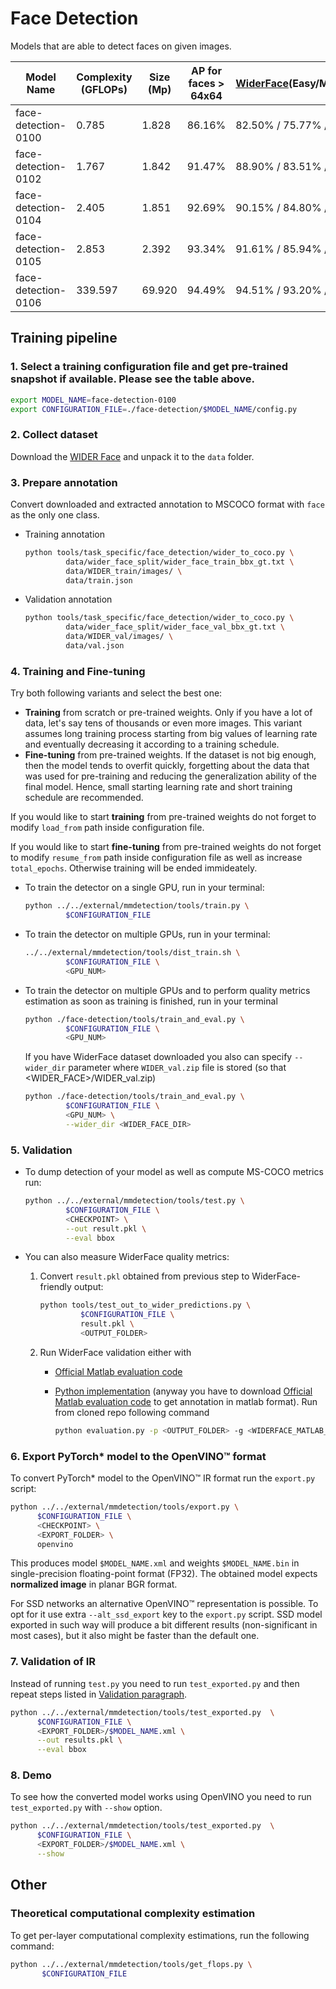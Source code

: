 # Face Detection

Models that are able to detect faces on given images.

| Model Name                  | Complexity (GFLOPs) | Size (Mp) | AP for faces > 64x64 | [WiderFace](http://shuoyang1213.me/WIDERFACE/WiderFace_Results.html)(Easy/Medium/Hard)  | Links                                                                                                                                    | GPU_NUM |
| --------------------------- | ------------------- | --------- | -------------------- |---------------------------- | ---------------------------------------------------------------------------------------------------------------------------------------------------------------------------------------------------- | ------- |
| face-detection-0100         | 0.785               | 1.828     | 86.16%               | 82.50% / 75.77% / 40.83%    | [snapshot](https://download.01.org/opencv/openvino_training_extensions/models/object_detection/face-detection-0100.pth), [configuration file](./face-detection/face-detection-0100/config.py)                      | 2       |
| face-detection-0102         | 1.767               | 1.842     | 91.47%               | 88.90% / 83.51% / 49.58%    | [snapshot](https://download.01.org/opencv/openvino_training_extensions/models/object_detection/face-detection-0102.pth), [configuration file](./face-detection/face-detection-0102/config.py)                      | 2       |
| face-detection-0104         | 2.405               | 1.851     | 92.69%               | 90.15% / 84.80% / 51.61%    | [snapshot](https://download.01.org/opencv/openvino_training_extensions/models/object_detection/face-detection-0104.pth), [configuration file](./face-detection/face-detection-0104/config4.py)                      | 4       |
| face-detection-0105         | 2.853               | 2.392     | 93.34%               | 91.61% / 85.94% / 52.93%    | [snapshot](https://download.01.org/opencv/openvino_training_extensions/models/object_detection/face-detection-0105.pth), [configuration file](./face-detection/face-detection-0105/config.py)                      | 4       |
| face-detection-0106         | 339.597             | 69.920    | 94.49%               | 94.51% / 93.20% / 83.09%    | [snapshot](https://download.01.org/opencv/openvino_training_extensions/models/object_detection/face-detection-0106.pth), [configuration file](./face-detection/face-detection-0106/config.py)                      | 8       |

## Training pipeline

### 1. Select a training configuration file and get pre-trained snapshot if available. Please see the table above.

```bash
export MODEL_NAME=face-detection-0100
export CONFIGURATION_FILE=./face-detection/$MODEL_NAME/config.py
```

### 2. Collect dataset

Download the [WIDER Face](http://shuoyang1213.me/WIDERFACE/) and unpack it to the `data` folder.

### 3. Prepare annotation

Convert downloaded and extracted annotation to MSCOCO format with `face` as the only one class.

* Training annotation

   ```bash
   python tools/task_specific/face_detection/wider_to_coco.py \
            data/wider_face_split/wider_face_train_bbx_gt.txt \
            data/WIDER_train/images/ \
            data/train.json
   ```

* Validation annotation

   ```bash
   python tools/task_specific/face_detection/wider_to_coco.py \
            data/wider_face_split/wider_face_val_bbx_gt.txt \
            data/WIDER_val/images/ \
            data/val.json
   ```

### 4. Training and Fine-tuning

Try both following variants and select the best one:

   * **Training** from scratch or pre-trained weights. Only if you have a lot of data, let's say tens of thousands or even more images. This variant assumes long training process starting from big values of learning rate and eventually decreasing it according to a training schedule.
   * **Fine-tuning** from pre-trained weights. If the dataset is not big enough, then the model tends to overfit quickly, forgetting about the data that was used for pre-training and reducing the generalization ability of the final model. Hence, small starting learning rate and short training schedule are recommended.

If you would like to start **training** from pre-trained weights do not forget to modify `load_from` path inside configuration file.

If you would like to start **fine-tuning** from pre-trained weights do not forget to modify `resume_from` path inside configuration file as well as increase `total_epochs`. Otherwise training will be ended immideately.

* To train the detector on a single GPU, run in your terminal:

   ```bash
   python ../../external/mmdetection/tools/train.py \
            $CONFIGURATION_FILE
   ```

* To train the detector on multiple GPUs, run in your terminal:

   ```bash
   ../../external/mmdetection/tools/dist_train.sh \
            $CONFIGURATION_FILE \
            <GPU_NUM>
   ```
* To train the detector on multiple GPUs and to perform quality metrics estimation as soon as training is finished, run in your terminal

   ```bash
   python ./face-detection/tools/train_and_eval.py \
            $CONFIGURATION_FILE \
            <GPU_NUM>
   ```

   If you have WiderFace dataset downloaded you also can specify `--wider_dir` parameter where `WIDER_val.zip` file is stored (so that <WIDER_FACE>/WIDER_val.zip)

   ```bash
   python ./face-detection/tools/train_and_eval.py \
            $CONFIGURATION_FILE \
            <GPU_NUM> \
            --wider_dir <WIDER_FACE_DIR>
   ```

### 5. Validation

* To dump detection of your model as well as compute MS-COCO metrics run:

   ```bash
   python ../../external/mmdetection/tools/test.py \
            $CONFIGURATION_FILE \
            <CHECKPOINT> \
            --out result.pkl \
            --eval bbox
   ```

* You can also measure WiderFace quality metrics:

  1. Convert `result.pkl` obtained from previous step to WiderFace-friendly output:

     ```bash
     python tools/test_out_to_wider_predictions.py \
              $CONFIGURATION_FILE \
              result.pkl \
              <OUTPUT_FOLDER>
     ```

  2. Run WiderFace validation either with

     * [Official Matlab evaluation code](http://shuoyang1213.me/WIDERFACE/support/eval_script/eval_tools.zip)
     * [Python implementation](https://github.com/wondervictor/WiderFace-Evaluation) (anyway you have to download [Official Matlab evaluation code](http://shuoyang1213.me/WIDERFACE/support/eval_script/eval_tools.zip) to get annotation in matlab format). Run from cloned repo following command

        ```bash
        python evaluation.py -p <OUTPUT_FOLDER> -g <WIDERFACE_MATLAB_ANNOTATION>
        ```

### 6. Export PyTorch\* model to the OpenVINO™ format

To convert PyTorch\* model to the OpenVINO™ IR format run the `export.py` script:

```bash
python ../../external/mmdetection/tools/export.py \
      $CONFIGURATION_FILE \
      <CHECKPOINT> \
      <EXPORT_FOLDER> \
      openvino
```

This produces model `$MODEL_NAME.xml` and weights `$MODEL_NAME.bin` in single-precision floating-point format
(FP32). The obtained model expects **normalized image** in planar BGR format.

For SSD networks an alternative OpenVINO™ representation is possible.
To opt for it use extra `--alt_ssd_export` key to the `export.py` script.
SSD model exported in such way will produce a bit different results (non-significant in most cases),
but it also might be faster than the default one.

### 7. Validation of IR

Instead of running `test.py` you need to run `test_exported.py` and then repeat steps listed in [Validation paragraph](#5-validation).

```bash
python ../../external/mmdetection/tools/test_exported.py  \
      $CONFIGURATION_FILE \
      <EXPORT_FOLDER>/$MODEL_NAME.xml \
      --out results.pkl \
      --eval bbox
```

### 8. Demo

To see how the converted model works using OpenVINO you need to run `test_exported.py` with `--show` option.

```bash
python ../../external/mmdetection/tools/test_exported.py  \
      $CONFIGURATION_FILE \
      <EXPORT_FOLDER>/$MODEL_NAME.xml \
      --show
```

## Other

### Theoretical computational complexity estimation

To get per-layer computational complexity estimations, run the following command:

```bash
python ../../external/mmdetection/tools/get_flops.py \
       $CONFIGURATION_FILE
```
